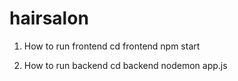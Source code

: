 # hairsalon

1. How to run frontend
cd frontend
npm start

2. How to run backend
cd backend
nodemon app.js
